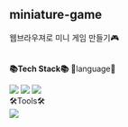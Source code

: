 ## miniature-game
웹브라우져로 미니 게임 만들기🎮
<br>
<br>

**📚Tech Stack📚**
  🎇language🎇
<div>
	<img src="https://img.shields.io/badge/Java-007396?style=flat&logo=Java&logoColor=white" />
	<img src="https://img.shields.io/badge/HTML5-E34F26?style=flat&logo=HTML5&logoColor=white" />
	<img src="https://img.shields.io/badge/CSS3-1572B6?style=flat&logo=CSS3&logoColor=white" />
</div>  
  🛠Tools🛠
<div>
	<img src="https://img.shields.io/badge/Visual Studio Code-007ACC?style=flat&logo=Visual Studio Code&logoColor=white" />
</div>

